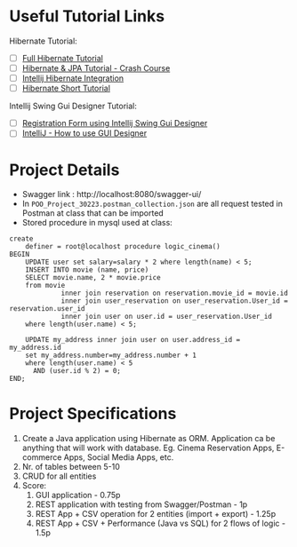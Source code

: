 # Useful Tutorial Links

Hibernate Tutorial: 
- [ ] [Full Hibernate Tutorial](https://www.youtube.com/watch?v=0KCKBv6rbkc&ab_channel=Simplilearn)
- [ ] [Hibernate & JPA Tutorial - Crash Course](https://www.youtube.com/watch?v=xHminZ9Dxm4&ab_channel=MarcoCodes)
- [ ] [Intellij Hibernate Integration](https://www.youtube.com/watch?v=QJddHc41xrM&ab_channel=IntelliJIDEAbyJetBrains)
- [ ] [Hibernate Short Tutorial](https://www.javatpoint.com/hibernate-tutorial)

Intellij Swing Gui Designer Tutorial:
- [ ] [Registration Form using Intellij Swing Gui Designer](https://www.youtube.com/watch?v=nIQatIpL_GE&ab_channel=BoostMyTool)
- [ ] [IntelliJ - How to use GUI Designer](https://www.youtube.com/watch?v=aIdIXsi1qTU&ab_channel=BoostMyTool)

# Project Details

- Swagger link : http://localhost:8080/swagger-ui/
- In `POO_Project_30223.postman_collection.json` are all request tested in Postman at class that can be imported
- Stored procedure in mysql used at class:
```
create
    definer = root@localhost procedure logic_cinema()
BEGIN
    UPDATE user set salary=salary * 2 where length(name) < 5;
    INSERT INTO movie (name, price)
    SELECT movie.name, 2 * movie.price
    from movie
             inner join reservation on reservation.movie_id = movie.id
             inner join user_reservation on user_reservation.User_id = reservation.user_id
             inner join user on user.id = user_reservation.User_id
    where length(user.name) < 5;

    UPDATE my_address inner join user on user.address_id = my_address.id
    set my_address.number=my_address.number + 1
    where length(user.name) < 5
      AND (user.id % 2) = 0;
END;
```

# Project Specifications

1. Create a Java application using Hibernate as ORM. Application ca be anything that will work with database. Eg. Cinema Reservation Apps, E-commerce Apps, Social Media Apps, etc.
2. Nr. of tables between 5-10
3. CRUD for all entities
4. Score:
   1. GUI application - 0.75p
   2. REST application with testing from Swagger/Postman - 1p
   3. REST App + CSV operation for 2 entities (import + export) - 1.25p
   4. REST App + CSV + Performance (Java vs SQL) for 2 flows of logic - 1.5p